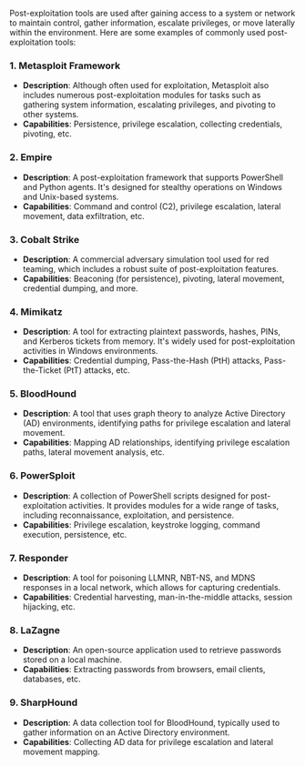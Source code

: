 Post-exploitation tools are used after gaining access to a system or network to maintain control, gather information, escalate privileges, or move laterally within the environment. Here are some examples of commonly used post-exploitation tools:

### 1. **Metasploit Framework**

- **Description**: Although often used for exploitation, Metasploit also includes numerous post-exploitation modules for tasks such as gathering system information, escalating privileges, and pivoting to other systems.
- **Capabilities**: Persistence, privilege escalation, collecting credentials, pivoting, etc.

### 2. **Empire**

- **Description**: A post-exploitation framework that supports PowerShell and Python agents. It's designed for stealthy operations on Windows and Unix-based systems.
- **Capabilities**: Command and control (C2), privilege escalation, lateral movement, data exfiltration, etc.

### 3. **Cobalt Strike**

- **Description**: A commercial adversary simulation tool used for red teaming, which includes a robust suite of post-exploitation features.
- **Capabilities**: Beaconing (for persistence), pivoting, lateral movement, credential dumping, and more.

### 4. **Mimikatz**

- **Description**: A tool for extracting plaintext passwords, hashes, PINs, and Kerberos tickets from memory. It's widely used for post-exploitation activities in Windows environments.
- **Capabilities**: Credential dumping, Pass-the-Hash (PtH) attacks, Pass-the-Ticket (PtT) attacks, etc.

### 5. **BloodHound**

- **Description**: A tool that uses graph theory to analyze Active Directory (AD) environments, identifying paths for privilege escalation and lateral movement.
- **Capabilities**: Mapping AD relationships, identifying privilege escalation paths, lateral movement analysis, etc.

### 6. **PowerSploit**

- **Description**: A collection of PowerShell scripts designed for post-exploitation activities. It provides modules for a wide range of tasks, including reconnaissance, exploitation, and persistence.
- **Capabilities**: Privilege escalation, keystroke logging, command execution, persistence, etc.

### 7. **Responder**

- **Description**: A tool for poisoning LLMNR, NBT-NS, and MDNS responses in a local network, which allows for capturing credentials.
- **Capabilities**: Credential harvesting, man-in-the-middle attacks, session hijacking, etc.

### 8. **LaZagne**

- **Description**: An open-source application used to retrieve passwords stored on a local machine.
- **Capabilities**: Extracting passwords from browsers, email clients, databases, etc.

### 9. **SharpHound**

- **Description**: A data collection tool for BloodHound, typically used to gather information on an Active Directory environment.
- **Capabilities**: Collecting AD data for privilege escalation and lateral movement mapping.